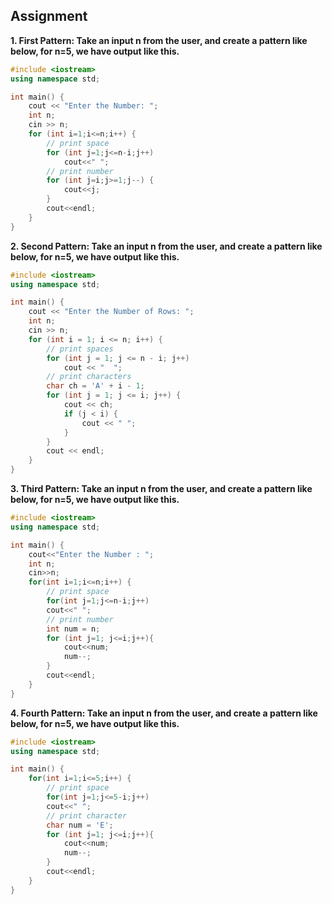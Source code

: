 ## Assignment

**1. First Pattern: Take an input n from the user, and create a pattern like below, for n=5, we have output like this.**

```cpp
#include <iostream>
using namespace std;

int main() {
    cout << "Enter the Number: ";
    int n;
    cin >> n;
    for (int i=1;i<=n;i++) {
        // print space
        for (int j=1;j<=n-i;j++)
            cout<<" ";
        // print number
        for (int j=i;j>=1;j--) {
            cout<<j;
        }
        cout<<endl;
    }
}
```

**2. Second Pattern: Take an input n from the user, and create a pattern like below, for n=5, we have output like this.**

```cpp
#include <iostream>
using namespace std;

int main() {
    cout << "Enter the Number of Rows: ";
    int n;
    cin >> n;
    for (int i = 1; i <= n; i++) {
        // print spaces
        for (int j = 1; j <= n - i; j++)
            cout << "  ";
        // print characters
        char ch = 'A' + i - 1;
        for (int j = 1; j <= i; j++) {
            cout << ch;
            if (j < i) {
                cout << " ";
            }
        }
        cout << endl;
    }
}
```

**3. Third Pattern: Take an input n from the user, and create a pattern like below, for n=5, we have output like this.**

```cpp
#include <iostream>
using namespace std;

int main() {
    cout<<"Enter the Number : ";
    int n;
    cin>>n;
    for(int i=1;i<=n;i++) {
        // print space
        for(int j=1;j<=n-i;j++)
        cout<<" ";
        // print number
        int num = n;
        for (int j=1; j<=i;j++){
            cout<<num;
            num--;
        }
        cout<<endl;
    }
}
```

**4. Fourth Pattern: Take an input n from the user, and create a pattern like below, for n=5, we have output like this.**

```cpp
#include <iostream>
using namespace std;

int main() {
    for(int i=1;i<=5;i++) {
        // print space
        for(int j=1;j<=5-i;j++)
        cout<<" ";
        // print character
        char num = 'E';
        for (int j=1; j<=i;j++){
            cout<<num;
            num--;
        }
        cout<<endl;
    }
}
```